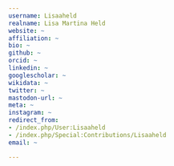 ```yaml
---
username: Lisaaheld
realname: Lisa Martina Held
website: ~
affiliation: ~
bio: ~
github: ~
orcid: ~
linkedin: ~
googlescholar: ~
wikidata: ~
twitter: ~
mastodon-url: ~
meta: ~
instagram: ~
redirect_from:
- /index.php/User:Lisaaheld
- /index.php/Special:Contributions/Lisaaheld
email: ~

---
```

